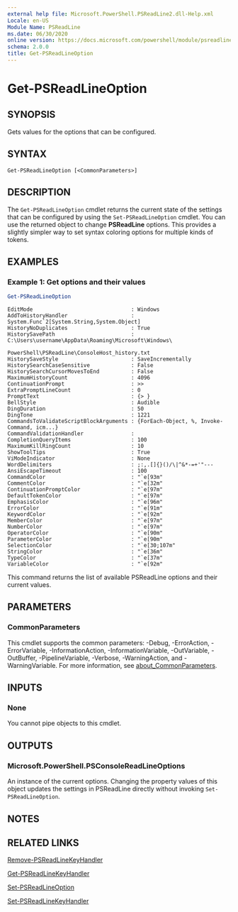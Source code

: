 ```yaml
---
external help file: Microsoft.PowerShell.PSReadLine2.dll-Help.xml
Locale: en-US
Module Name: PSReadLine
ms.date: 06/30/2020
online version: https://docs.microsoft.com/powershell/module/psreadline/get-psreadlineoption?view=powershell-7.3&WT.mc_id=ps-gethelp
schema: 2.0.0
title: Get-PSReadLineOption
---
```

# Get-PSReadLineOption

## SYNOPSIS
Gets values for the options that can be configured.

## SYNTAX

```
Get-PSReadLineOption [<CommonParameters>]
```

## DESCRIPTION

The `Get-PSReadLineOption` cmdlet returns the current state of the settings that can be configured
by using the `Set-PSReadLineOption` cmdlet. You can use the returned object to change
**PSReadLine** options. This provides a slightly simpler way to set syntax coloring options for
multiple kinds of tokens.

## EXAMPLES

### Example 1: Get options and their values

```powershell
Get-PSReadLineOption
```

```Output
EditMode                               : Windows
AddToHistoryHandler                    : System.Func`2[System.String,System.Object]
HistoryNoDuplicates                    : True
HistorySavePath                        : C:\Users\username\AppData\Roaming\Microsoft\Windows\
                                         PowerShell\PSReadLine\ConsoleHost_history.txt
HistorySaveStyle                       : SaveIncrementally
HistorySearchCaseSensitive             : False
HistorySearchCursorMovesToEnd          : False
MaximumHistoryCount                    : 4096
ContinuationPrompt                     : >>
ExtraPromptLineCount                   : 0
PromptText                             : {> }
BellStyle                              : Audible
DingDuration                           : 50
DingTone                               : 1221
CommandsToValidateScriptBlockArguments : {ForEach-Object, %, Invoke-Command, icm...}
CommandValidationHandler               :
CompletionQueryItems                   : 100
MaximumKillRingCount                   : 10
ShowToolTips                           : True
ViModeIndicator                        : None
WordDelimiters                         : ;:,.[]{}()/\|^&*-=+'"---
AnsiEscapeTimeout                      : 100
CommandColor                           : "`e[93m"
CommentColor                           : "`e[32m"
ContinuationPromptColor                : "`e[97m"
DefaultTokenColor                      : "`e[97m"
EmphasisColor                          : "`e[96m"
ErrorColor                             : "`e[91m"
KeywordColor                           : "`e[92m"
MemberColor                            : "`e[97m"
NumberColor                            : "`e[97m"
OperatorColor                          : "`e[90m"
ParameterColor                         : "`e[90m"
SelectionColor                         : "`e[30;107m"
StringColor                            : "`e[36m"
TypeColor                              : "`e[37m"
VariableColor                          : "`e[92m"
```

This command returns the list of available PSReadLine options and their current values.

## PARAMETERS

### CommonParameters

This cmdlet supports the common parameters: -Debug, -ErrorAction, -ErrorVariable,
-InformationAction, -InformationVariable, -OutVariable, -OutBuffer, -PipelineVariable, -Verbose,
-WarningAction, and -WarningVariable. For more information, see
[about_CommonParameters](http://go.microsoft.com/fwlink/?LinkID=113216).

## INPUTS

### None

You cannot pipe objects to this cmdlet.

## OUTPUTS

### Microsoft.PowerShell.PSConsoleReadLineOptions

An instance of the current options. Changing the property values of this object updates the settings
in PSReadLine directly without invoking `Set-PSReadLineOption`.

## NOTES

## RELATED LINKS

[Remove-PSReadLineKeyHandler](Remove-PSReadLineKeyHandler.md)

[Get-PSReadLineKeyHandler](Get-PSReadLineKeyHandler.md)

[Set-PSReadLineOption](Set-PSReadLineOption.md)

[Set-PSReadLineKeyHandler](Set-PSReadLineKeyHandler.md)
